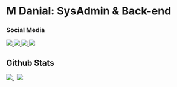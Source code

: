 # M Danial: SysAdmin & Back-end
### Social Media
<p align="left">
  <a href="https://linkedin.com/in/mdanialr">
    <img src="https://img.shields.io/badge/LinkedIn-0077B5?style=for-the-badge&logo=linkedin&logoColor=white" />
  </a>
  <a href="https://twitter.com/mdanialrma">
    <img src="https://img.shields.io/badge/Twitter-1DA1F2?style=for-the-badge&logo=twitter&logoColor=white" />
  </a>
  <a href="https://facebook.com/mdanialr07">
    <img src="https://img.shields.io/badge/Facebook-1877F2?style=for-the-badge&logo=facebook&logoColor=white" />
  </a>
  <a href="https://mail.google.com/mail/?to=mdanialrma@gmail.com&su=Hi&fs=1&tf=cm">
    <img src="https://img.shields.io/badge/Gmail-D14836?style=for-the-badge&logo=gmail&logoColor=white" />
  </a>
</p>

## Github Stats
<p align="left">
  <a href="https://github-readme-stats.vercel.app/api?username=mdanialr">
    <img src="https://github-readme-stats.vercel.app/api?username=mdanialr&hide_title=true&hide=stars&count_private=true&show_icons=true&border_radius=10&bg_color=21272e&title_color=4790f0&icon_color=4790f0&text_color=a8bac7&border_color=a8bac7" />
  </a>
  &nbsp
  <a href="https://github-readme-stats.vercel.app/api/top-langs/?username=mdanialr">
    <img src="https://github-readme-stats.vercel.app/api/top-langs/?username=mdanialr&hide=blade,shell&langs_count=4&layout=compact&card_width=230&border_radius=10&bg_color=21272e&title_color=4790f0&text_color=a8bac7&border_color=a8bac7" />
  </a>
</p>
